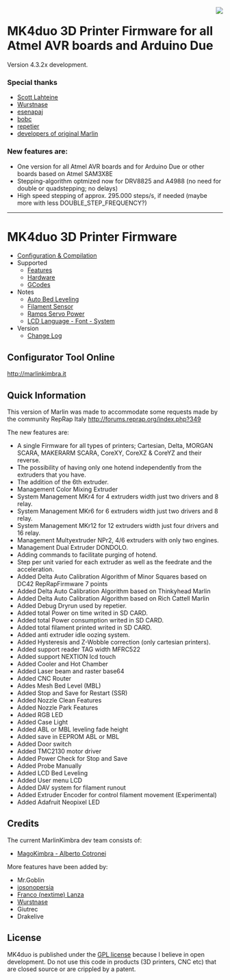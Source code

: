 <img align="right" src="Documentation/Logo/MarlinKimbra%20Logo%20GitHub.png"/>

# MK4duo 3D Printer Firmware for all Atmel AVR boards and Arduino Due
Version 4.3.2x development.

### Special thanks
 - [Scott Lahteine](https://github.com/thinkyhead)
 - [Wurstnase](https://github.com/Wurstnase)
 - [esenapaj](https://github.com/esenapaj)
 - [bobc](https://github.com/bobc)
 - [repetier](https://github.com/repetier)
 - [developers of original Marlin](https://github.com/MarlinFirmware)

### New features are:
* One version for all Atmel AVR boards and for Arduino Due or other boards based on Atmel SAM3X8E
* Stepping-algorithm optmized now for DRV8825 and A4988 (no need for double or quadstepping; no delays)
* High speed stepping of approx. 295.000 steps/s, if needed (maybe more with less DOUBLE_STEP_FREQUENCY?)

---
# MK4duo 3D Printer Firmware
  * [Configuration & Compilation](/Documentation/Compilation.md)
  * Supported
    * [Features](/Documentation/Features.md)
    * [Hardware](/Documentation/Hardware.md)
    * [GCodes](/Documentation/GCodes.md)
  * Notes
    * [Auto Bed Leveling](/Documentation/BedLeveling.md)
    * [Filament Sensor](/Documentation/FilamentSensor.md)
    * [Ramps Servo Power](/Documentation/RampsServoPower.md)
    * [LCD Language - Font - System](Documentation/LCDLanguageFont.md)
  * Version
    * [Change Log](/Documentation/changelog.md)


## Configurator Tool Online

http://marlinkimbra.it


## Quick Information

This version of Marlin was made to accommodate some requests made by the community RepRap Italy http://forums.reprap.org/index.php?349

The new features are:
* A single Firmware for all types of printers; Cartesian, Delta, MORGAN SCARA, MAKERARM SCARA, CoreXY, CoreXZ & CoreYZ and their reverse.
* The possibility of having only one hotend independently from the extruders that you have.
* The addition of the 6th extruder.
* Management Color Mixing Extruder
* System Management MKr4 for 4 extruders width just two drivers and 8 relay.
* System Management MKr6 for 6 extruders width just two drivers and 8 relay.
* System Management MKr12 for 12 extruders width just four drivers and 16 relay.
* Management Multyextruder NPr2, 4/6 extruders with only two engines.
* Management Dual Extruder DONDOLO.
* Adding commands to facilitate purging of hotend. 
* Step per unit varied for each extruder as well as the feedrate and the acceleration.
* Added Delta Auto Calibration Algorithm of Minor Squares based on DC42 RepRapFirmware 7 points
* Added Delta Auto Calibration Algorithm based on Thinkyhead Marlin
* Added Delta Auto Calibration Algorithm based on Rich Cattell Marlin
* Added Debug Dryrun used by repetier.
* Added total Power on time writed in SD CARD.
* Added total Power consumption writed in SD CARD.
* Added total filament printed writed in SD CARD.
* Added anti extruder idle oozing system.
* Added Hysteresis and Z-Wobble correction (only cartesian printers).
* Added support reader TAG width MFRC522
* Added support NEXTION lcd touch
* Added Cooler and Hot Chamber
* Added Laser beam and raster base64
* Added CNC Router
* Addes Mesh Bed Level (MBL)
* Added Stop and Save for Restart (SSR)
* Added Nozzle Clean Features
* Added Nozzle Park Features
* Added RGB LED
* Added Case Light
* Added ABL or MBL leveling fade height
* Added save in EEPROM ABL or MBL
* Added Door switch
* Added TMC2130 motor driver
* Added Power Check for Stop and Save
* Added Probe Manually
* Added LCD Bed Leveling
* Added User menu LCD
* Added DAV system for filament runout
* Added Extruder Encoder for control filament movement (Experimental)
* Added Adafruit Neopixel LED

## Credits

The current MarlinKimbra dev team consists of:
  - [MagoKimbra - Alberto Cotronei](https://github.com/MagoKimbra)

More features have been added by:
  - Mr.Goblin
  - [iosonopersia](https://github.com/iosonopersia)
  - [Franco (nextime) Lanza](https://git.nexlab.net/u/nextime)
  - [Wurstnase](https://github.com/Wurstnase)
  - Giutrec
  - Drakelive

## License

MK4duo is published under the [GPL license](/Documentation/COPYING.md) because I believe in open development.
Do not use this code in products (3D printers, CNC etc) that are closed source or are crippled by a patent.
